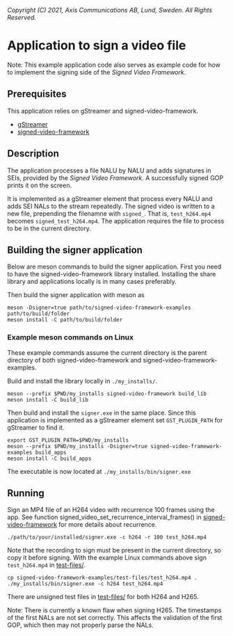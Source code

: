 *Copyright (C) 2021, Axis Communications AB, Lund, Sweden. All Rights Reserved.*

# Application to sign a video file
Note: This example application code also serves as example code for how to implement the signing side of the
*Signed Video Framework*.

## Prerequisites
This application relies on gStreamer and signed-video-framework.
- [gStreamer](https://gstreamer.freedesktop.org/documentation/installing/index.html?gi-language=c)
- [signed-video-framework](https://github.com/AxisCommunications/signed-video-framework)

## Description
The application processes a file NALU by NALU and adds signatures in SEIs, provided by the
*Signed Video Framework*. A successfully signed GOP prints it on the screen.

It is implemented as a gStreamer element that process every NALU and adds SEI NALs to the stream repeatedly.
The signed video is written to a new file, prepending the filenamne with `signed_`. That is, `test_h264.mp4` becomes `signed_test_h264.mp4`. The application requires the file to process to be in the current directory.

## Building the signer application
Below are meson commands to build the signer application. First you need to have the signed-video-framework library installed. Installing the share library and applications locally is in many cases preferably.

Then build the signer application with meson as
```
meson -Dsigner=true path/to/signed-video-framework-examples path/to/build/folder
meson install -C path/to/build/folder
```

### Example meson commands on Linux
These example commands assume the current directory is the parent directory of both signed-video-framework and signed-video-framework-examples.

Build and install the library locally in `./my_installs/`.
```
meson --prefix $PWD/my_installs signed-video-framework build_lib
meson install -C build_lib
```
Then build and install the `signer.exe` in the same place. Since this application is implemented as a gStreamer element set `GST_PLUGIN_PATH` for gStreamer to find it.
```
export GST_PLUGIN_PATH=$PWD/my_installs
meson --prefix $PWD/my_installs -Dsigner=true signed-video-framework-examples build_apps
meson install -C build_apps
```
The executable is now located at `./my_installs/bin/signer.exe`

## Running
Sign an MP4 file of an H264 video with recurrence 100 frames using the app. See function signed_video_set_recurrence_interval_frames() in [signed-video-framework](https://github.com/AxisCommunications/signed-video-framework) for more details about recurrence.
```
./path/to/your/installed/signer.exe -c h264 -r 100 test_h264.mp4
```
Note that the recording to sign must be present in the current directory, so copy it before signing. With the example Linux commands above sign `test_h264.mp4` in [test-files/](../../test-files/).
```
cp signed-video-framework-examples/test-files/test_h264.mp4 .
./my_installs/bin/signer.exe -c h264 test_h264.mp4
```

There are unsigned test files in [test-files/](../../test-files/) for both H264 and H265.

Note: There is currently a known flaw when signing H265. The timestamps of the first NALs are not
set correctly. This affects the validation of the first GOP, which then may not properly parse the
NALs.
